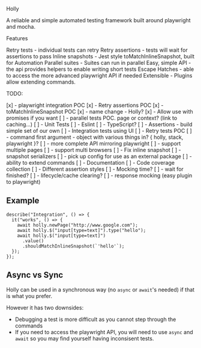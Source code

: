 Holly

A reliable and simple automated testing framework built around playwright and mocha.

Features

Retry tests - individual tests can retry
Retry assertions - tests will wait for assertions to pass
Inline snapshots - Jest style toMatchInlineSnapshot, built for Automation
Parallel suites - Suites can run in parallel
Easy, simple API - the api provides helpers to enable writing short tests
Escape Hatches - able to access the more advanced playwright API if needed
Extensible - Plugins allow extending commands.

TODO:

[x] - playwright integration POC
[x] - Retry assertions POC
[x] - toMatchInlineSnapshot POC
[x] - name change - Holly?
[x] - Allow use with promises if you want
[ ] - parallel tests POC. page or context? (link to caching...)
[ ] - Unit Tests
[ ] - Eslint
[ ] - TypeScript?
[ ] - Assertions - build simple set of our own
[ ] - Integration tests using UI
[ ] - Retry tests POC
[ ] - command first argument - object with various things in? { holly, stack, playwright }?
[ ] - more complete API mirroring playwright
[ ] - support multiple pages
[ ] - support multi browsers
[ ] - Fix inline snapshot
[ ] - snapshot serializers
[ ] - pick up config for use as an external package
[ ] - ability to extend commands
[ ] - Documentation
[ ] - Code coverage collection
[ ] - Different assertion styles
[ ] - Mocking time?
[ ] - wait for finished?
[ ] - lifecycle/cache clearing?
[ ] - response mocking (easy plugin to playwright)

## Example

```
describe("Integration", () => {
  it("works", () => {
    await holly.newPage("http://www.google.com");
    await holly.$("input[type=text]").type("hello");
    await holly.$("input[type=text]")
      .value()
      .shouldMatchInlineSnapshot(`'hello'`);
  });
});
```

## Async vs Sync

Holly can be used in a synchronous way (no `async` or `await`'s needed) if that is what you prefer.

However it has two downsides:

- Debugging a test is more difficult as you cannot step through the commands
- If you need to access the playwright API, you will need to use `async` and `await` so you may find yourself having inconsisent tests.
